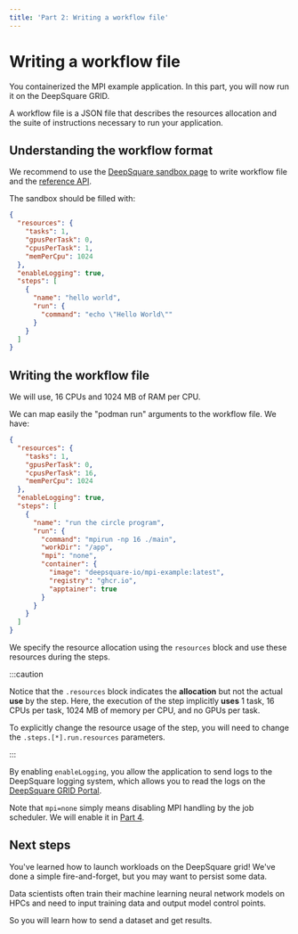 ```yaml
---
title: 'Part 2: Writing a workflow file'
---
```


# Writing a workflow file

You containerized the MPI example application. In this part, you will now run it on the DeepSquare GRID.

A workflow file is a JSON file that describes the resources allocation and the suite of instructions necessary to run your application.

## Understanding the workflow format

We recommend to use the [DeepSquare sandbox page](https://app.deepsquare.run/sandbox) to write workflow file and the [reference API](/docs/deploy-deepsquare/workflow-api-reference/job).

The sandbox should be filled with:

```json
{
  "resources": {
    "tasks": 1,
    "gpusPerTask": 0,
    "cpusPerTask": 1,
    "memPerCpu": 1024
  },
  "enableLogging": true,
  "steps": [
    {
      "name": "hello world",
      "run": {
        "command": "echo \"Hello World\""
      }
    }
  ]
}
```

## Writing the workflow file

We will use, 16 CPUs and 1024 MB of RAM per CPU.

We can map easily the "podman run" arguments to the workflow file. We have:

```json
{
  "resources": {
    "tasks": 1,
    "gpusPerTask": 0,
    "cpusPerTask": 16,
    "memPerCpu": 1024
  },
  "enableLogging": true,
  "steps": [
    {
      "name": "run the circle program",
      "run": {
        "command": "mpirun -np 16 ./main",
        "workDir": "/app",
        "mpi": "none",
        "container": {
          "image": "deepsquare-io/mpi-example:latest",
          "registry": "ghcr.io",
          "apptainer": true
        }
      }
    }
  ]
}
```

We specify the resource allocation using the `resources` block and use these resources during the steps.

:::caution

Notice that the `.resources` block indicates the **allocation** but not the actual **use** by the step. Here, the execution of the step implicitly **uses** 1 task, 16 CPUs per task, 1024 MB of memory per CPU, and no GPUs per task.

To explicitly change the resource usage of the step, you will need to change the `.steps.[*].run.resources` parameters.

:::

By enabling `enableLogging`, you allow the application to send logs to the DeepSquare logging system, which allows you to read the logs on the [DeepSquare GRID Portal](https://app.deepsquare.run).

Note that `mpi=none` simply means disabling MPI handling by the job scheduler. We will enable it in [Part 4](part-4).

## Next steps

You've learned how to launch workloads on the DeepSquare grid! We've done a simple fire-and-forget, but you may want to persist some data.

Data scientists often train their machine learning neural network models on HPCs and need to input training data and output model control points.

So you will learn how to send a dataset and get results.
